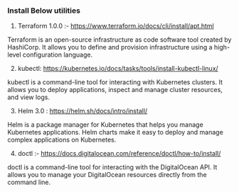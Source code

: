 ### Install Below utilities

1. Terraform 1.0.0 :- https://www.terraform.io/docs/cli/install/apt.html

Terraform is an open-source infrastructure as code software tool created by HashiCorp. It allows you to define and provision infrastructure using a high-level configuration language.


2. kubectl: https://kubernetes.io/docs/tasks/tools/install-kubectl-linux/

kubectl is a command-line tool for interacting with Kubernetes clusters. It allows you to deploy applications, inspect and manage cluster resources, and view logs.


3. Helm 3.0 : https://helm.sh/docs/intro/install/

Helm is a package manager for Kubernetes that helps you manage Kubernetes applications. Helm charts make it easy to deploy and manage complex applications on Kubernetes.


4. doctl :- https://docs.digitalocean.com/reference/doctl/how-to/install/

doctl is a command-line tool for interacting with the DigitalOcean API. It allows you to manage your DigitalOcean resources directly from the command line.



